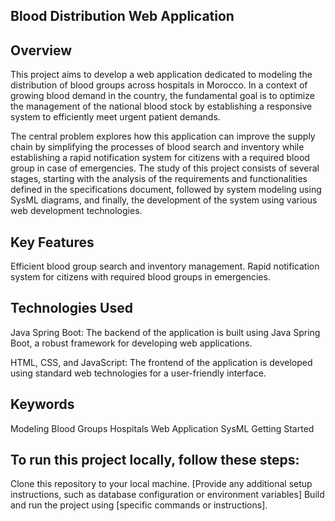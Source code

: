 ## Blood Distribution Web Application

## Overview

This project aims to develop a web application dedicated to modeling the distribution of blood groups across hospitals in Morocco. In a context of growing blood demand in the country, the fundamental goal is to optimize the management of the national blood stock by establishing a responsive system to efficiently meet urgent patient demands.

The central problem explores how this application can improve the supply chain by simplifying the processes of blood search and inventory while establishing a rapid notification system for citizens with a required blood group in case of emergencies. The study of this project consists of several stages, starting with the analysis of the requirements and functionalities defined in the specifications document, followed by system modeling using SysML diagrams, and finally, the development of the system using various web development technologies.

## Key Features

Efficient blood group search and inventory management.
Rapid notification system for citizens with required blood groups in emergencies.

## Technologies Used

Java Spring Boot: The backend of the application is built using Java Spring Boot, a robust framework for developing web applications.

HTML, CSS, and JavaScript: The frontend of the application is developed using standard web technologies for a user-friendly interface.

## Keywords

Modeling
Blood Groups
Hospitals
Web Application
SysML
Getting Started

## To run this project locally, follow these steps:

Clone this repository to your local machine.
[Provide any additional setup instructions, such as database configuration or environment variables]
Build and run the project using [specific commands or instructions].
